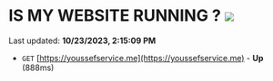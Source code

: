 # IS MY WEBSITE RUNNING ? [![](https://img.shields.io/static/v1?label=Sponsor&message=%E2%9D%A4&logo=GitHub&color=%23fe8e86)](https://github.com/sponsors/<username>)

Last updated: **10/23/2023, 2:15:09 PM**

- `GET` [https://youssefservice.me](https://youssefservice.me) - **Up** (888ms)
